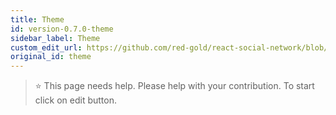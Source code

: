 ```yaml
---
title: Theme
id: version-0.7.0-theme
sidebar_label: Theme
custom_edit_url: https://github.com/red-gold/react-social-network/blob/v0.7.0/README.md
original_id: theme
---
```


 > ⭐️ This page needs help. Please help with your contribution. To start click on edit button.